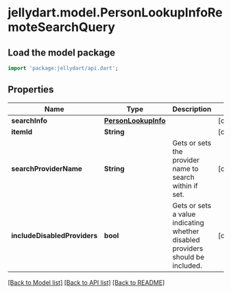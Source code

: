 # jellydart.model.PersonLookupInfoRemoteSearchQuery

## Load the model package
```dart
import 'package:jellydart/api.dart';
```

## Properties
Name | Type | Description | Notes
------------ | ------------- | ------------- | -------------
**searchInfo** | [**PersonLookupInfo**](PersonLookupInfo.md) |  | [optional] 
**itemId** | **String** |  | [optional] 
**searchProviderName** | **String** | Gets or sets the provider name to search within if set. | [optional] 
**includeDisabledProviders** | **bool** | Gets or sets a value indicating whether disabled providers should be included. | [optional] 

[[Back to Model list]](../README.md#documentation-for-models) [[Back to API list]](../README.md#documentation-for-api-endpoints) [[Back to README]](../README.md)


